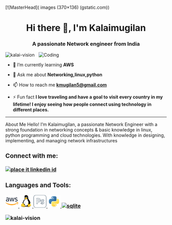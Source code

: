 [![MasterHead]( images (370×136) (gstatic.com))
<h1 align="center">Hi there 👋, I'm Kalaimugilan</h1>
<h3 align="center">A passionate Network engineer from India</h3>
<img align="right" alt="Coding" width="400" src="https://forum.huawei.com/enterprise/api/file/v1/small/thread/667285266555080704.gif?appid=esc_en">

<p align="left"> <img src="https://komarev.com/ghpvc/?username=kalai-vision&label=Profile%20views&color=0e75b6&style=flat" alt="kalai-vision" /> </p>

- 🌱 I’m currently learning **AWS**

- 💬 Ask me about **Networking,linux,python**

- 📫 How to reach me **kmugilan5@gmail.com**

- ⚡ Fun fact **I love traveling and have a goal to visit every country in my lifetime! I enjoy seeing how people connect using technology in different places.**
________________________________________
About Me
 Hello! I’m Kalaimugilan, a passionate Network Engineer with a strong foundation in networking concepts & basic knowledge in linux, python programming and cloud technologies. With knowledge in designing, implementing, and managing network infrastructures</h3>
<h3 My technical skill set includes expertise in various networking protocols, routing and switching technologies, and security measures. I have a keen interest in cloud services, particularly AWS, and I’m currently expanding my knowledge in Python scripting to automate tasks and enhance network management. </h3>
<h3I ’m always eager to learn new skills and tools. Outside of work, I love exploring new technologies and sharing knowledge with others. </h3>


<h3 align="left">Connect with me:</h3>
<p align="left">
<a href="https://linkedin.com/in/place it linkedin id" target="blank"><img align="center" src="https://raw.githubusercontent.com/rahuldkjain/github-profile-readme-generator/master/src/images/icons/Social/linked-in-alt.svg" alt="place it linkedin id" height="30" width="40" /></a>
</p>

<h3 align="left">Languages and Tools:</h3>
<p align="left"> <a href="https://aws.amazon.com" target="_blank" rel="noreferrer"> <img src="https://raw.githubusercontent.com/devicons/devicon/master/icons/amazonwebservices/amazonwebservices-original-wordmark.svg" alt="aws" width="40" height="40"/> </a> <a href="https://www.linux.org/" target="_blank" rel="noreferrer"> <img src="https://raw.githubusercontent.com/devicons/devicon/master/icons/linux/linux-original.svg" alt="linux" width="40" height="40"/> </a> <a href="https://www.photoshop.com/en" target="_blank" rel="noreferrer"> <img src="https://raw.githubusercontent.com/devicons/devicon/master/icons/photoshop/photoshop-line.svg" alt="photoshop" width="40" height="40"/> </a> <a href="https://www.python.org" target="_blank" rel="noreferrer"> <img src="https://raw.githubusercontent.com/devicons/devicon/master/icons/python/python-original.svg" alt="python" width="40" height="40"/> </a> <a href="https://www.sqlite.org/" target="_blank" rel="noreferrer"> <img src="https://www.vectorlogo.zone/logos/sqlite/sqlite-icon.svg" alt="sqlite" width="40" height="40"/> </a> </p>

<p><img align="center" src="https://github-readme-stats.vercel.app/api/top-langs?username=kalai-vision&show_icons=true&locale=en&layout=compact" alt="kalai-vision" /></p>

